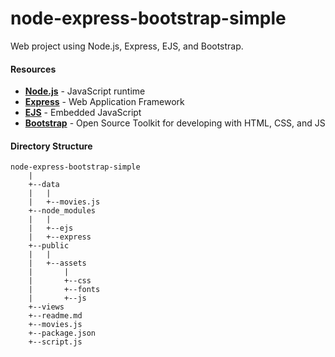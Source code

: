 node-express-bootstrap-simple
=============================

Web project using Node.js, Express, EJS, and Bootstrap.

#### Resources

- **[Node.js](https://nodejs.org/en/)** - JavaScript runtime
- **[Express](https://expressjs.com/)** - Web Application Framework
- **[EJS](http://www.embeddedjs.com/)** - Embedded JavaScript
- **[Bootstrap](http://getbootstrap.com/)** - Open Source Toolkit for developing with HTML, CSS, and JS

#### Directory Structure

	node-express-bootstrap-simple
		|
		+--data
		|	|
		|	+--movies.js
		+--node_modules
		|	|
		|	+--ejs
		|	+--express
		+--public
		|	|
		|	+--assets
		|		|
		|		+--css
		|		+--fonts
		|		+--js
		+--views
		+--readme.md
		+--movies.js
		+--package.json
		+--script.js
